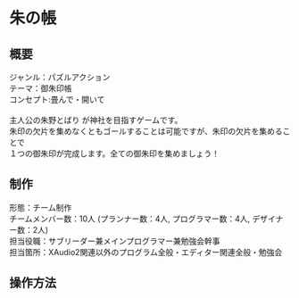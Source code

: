 # 朱の帳<br>

## 概要<br>
ジャンル：パズルアクション<br>
テーマ：御朱印帳<br>
コンセプト:畳んで・開いて<br>
<br>
主人公の朱野とばり が神社を目指すゲームです。<br>
朱印の欠片を集めなくともゴールすることは可能ですが、朱印の欠片を集めることで<br>
１つの御朱印が完成します。全ての御朱印を集めましょう！<br>

## 制作<br>
形態：チーム制作<br>
チームメンバー数：10人
(プランナー数：4人, 
プログラマー数：4人, 
デザイナー数：2人)<br>
担当役職：サブリーダー兼メインプログラマー兼勉強会幹事<br>
担当箇所：XAudio2関連以外のプログラム全般・エディター関連全般・勉強会<br>

## 操作方法
